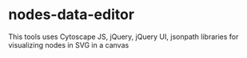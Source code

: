 # nodes-data-editor
This tools uses Cytoscape JS, jQuery, jQuery UI, jsonpath libraries for visualizing nodes in SVG in a canvas
